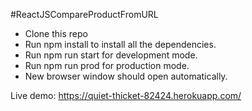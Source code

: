 #ReactJSCompareProductFromURL

- Clone this repo
- Run npm install to install all the dependencies.
- Run npm run start for development mode.
- Run npm run prod for production mode.
- New browser window should open automatically.

Live demo: https://quiet-thicket-82424.herokuapp.com/
